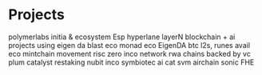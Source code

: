 # Projects
polymerlabs
initia & ecosystem
Esp
hyperlane
layerN
blockchain + ai
projects using eigen da
blast eco
monad eco
EigenDA
btc l2s, runes
avail eco
mintchain
movement
risc zero
inco network
rwa chains backed by vc
plum
catalyst
restaking
nubit
inco
symbiotec
ai cat
svm
airchain
sonic
FHE
